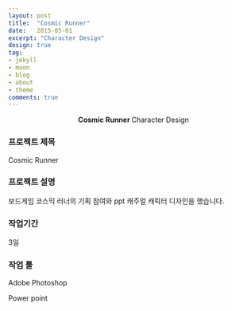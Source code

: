 ```yaml
---
layout: post
title:  "Cosmic Runner"
date:   2015-05-01
excerpt: "Character Design"
design: true
tag:
- jekyll
- moon
- blog
- about
- theme
comments: true
---
```


<center><b>Cosmic Runner  </b>Character Design</center> 

### 프로젝트 제목

Cosmic Runner

### 프로젝트 설명

 보드게임 코스믹 러너의 기획 참여와 ppt 캐주얼 캐릭터 디자인을 했습니다. 

### 작업기간

3일

### 작업 툴

Adobe Photoshop

Power point